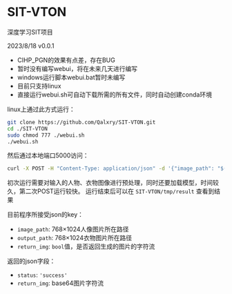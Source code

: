 # SIT-VTON

深度学习SIT项目

2023/8/18  v0.0.1
 - CIHP_PGN的效果有点差，存在BUG
 - 暂时没有编写webui，将在未来几天进行编写
 - windows运行脚本webui.bat暂时未编写
 - 目前只支持linux
 - 直接运行webui.sh可自动下载所需的所有文件，同时自动创建conda环境

linux上通过此方式运行：

```bash
git clone https://github.com/Qalxry/SIT-VTON.git
cd ./SIT-VTON
sudo chmod 777 ./webui.sh
./webui.sh
```

然后通过本地端口5000访问：

```bash
curl -X POST -H "Content-Type: application/json" -d '{"image_path": "$(pwd)/tmp/person/", "cloth_path": "$(pwd)/tmp/cloth/", "output_path": "$(pwd)/tmp/"}' http://127.0.0.1:5000/run
```

初次运行需要对输入的人物、衣物图像进行预处理，同时还要加载模型，时间较久，第二次POST运行较快。
运行结束后可以在 `SIT-VTON/tmp/result` 查看到结果

目前程序所接受json的key：
 - `image_path`: 768×1024人像图片所在路径
 - `output_path`: 768×1024衣物图片所在路径
 - `return_img`: `bool`值，是否返回生成的图片的字符流

返回的json字段：
 - `status`: `'success'`
 - `return_img`: base64图片字符流
